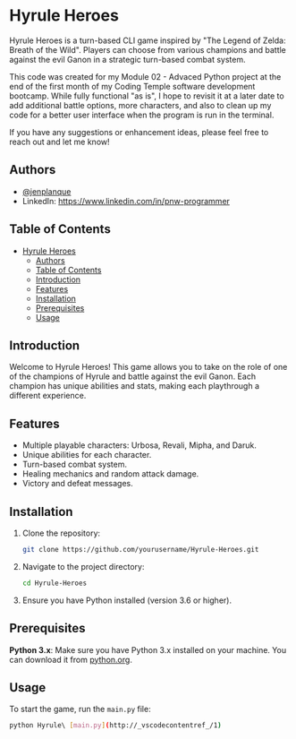 # Hyrule Heroes

Hyrule Heroes is a turn-based CLI game inspired by "The Legend of Zelda: Breath of the Wild". Players can choose from various champions and battle against the evil Ganon in a strategic turn-based combat system.

This code was created for my Module 02 - Advaced Python project at the end of the first month of my Coding Temple software development bootcamp.  While fully functional "as is", I hope to revisit it at a later date to add additional battle options, more characters, and also to clean up my code for a better user interface when the program is run in the terminal.  

If you have any suggestions or enhancement ideas, please feel free to reach out and let me know!

## Authors

- [@jenplanque](https://www.github.com/jenplanque)
- LinkedIn: https://www.linkedin.com/in/pnw-programmer
  
## Table of Contents
- [Hyrule Heroes](#hyrule-heroes)
  - [Authors](#authors)
  - [Table of Contents](#table-of-contents)
  - [Introduction](#introduction)
  - [Features](#features)
  - [Installation](#installation)
  - [Prerequisites](#prerequisites)
  - [Usage](#usage)

## Introduction
Welcome to Hyrule Heroes! This game allows you to take on the role of one of the champions of Hyrule and battle against the evil Ganon. Each champion has unique abilities and stats, making each playthrough a different experience.

## Features
- Multiple playable characters: Urbosa, Revali, Mipha, and Daruk.
- Unique abilities for each character.
- Turn-based combat system.
- Healing mechanics and random attack damage.
- Victory and defeat messages.

## Installation
1. Clone the repository:
    ```sh
    git clone https://github.com/yourusername/Hyrule-Heroes.git
    ```
2. Navigate to the project directory:
    ```sh
    cd Hyrule-Heroes
    ```
3. Ensure you have Python installed (version 3.6 or higher).

## Prerequisites
**Python 3.x**: Make sure you have Python 3.x installed on your machine. You can download it from [python.org](https://www.python.org/).

## Usage

To start the game, run the `main.py` file:
```sh
python Hyrule\ [main.py](http://_vscodecontentref_/1)
